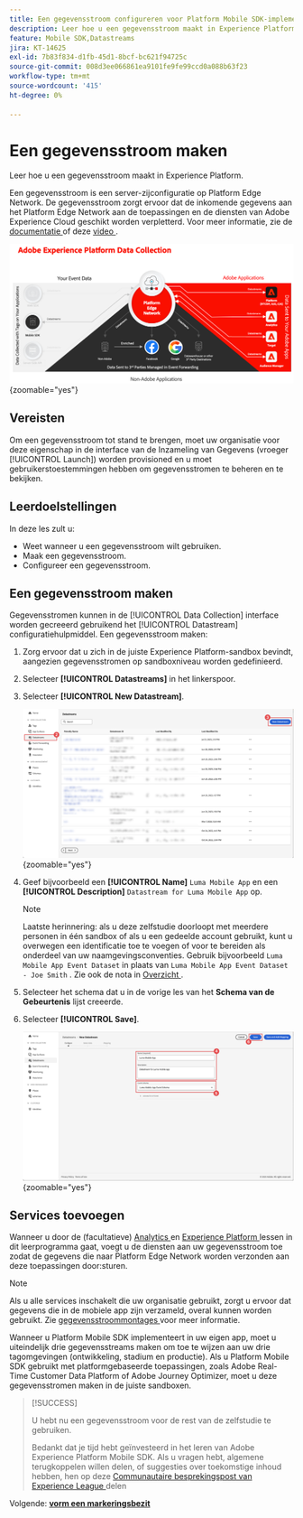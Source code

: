 ```yaml
---
title: Een gegevensstroom configureren voor Platform Mobile SDK-implementaties
description: Leer hoe u een gegevensstroom maakt in Experience Platform.
feature: Mobile SDK,Datastreams
jira: KT-14625
exl-id: 7b83f834-d1fb-45d1-8bcf-bc621f94725c
source-git-commit: 008d3ee066861ea9101fe9fe99ccd0a088b63f23
workflow-type: tm+mt
source-wordcount: '415'
ht-degree: 0%

---
```


# Een gegevensstroom maken

Leer hoe u een gegevensstroom maakt in Experience Platform.

Een gegevensstroom is een server-zijconfiguratie op Platform Edge Network. De gegevensstroom zorgt ervoor dat de inkomende gegevens aan het Platform Edge Network aan de toepassingen en de diensten van Adobe Experience Cloud geschikt worden verpletterd. Voor meer informatie, zie de [ documentatie ](https://experienceleague.adobe.com/en/docs/experience-platform/datastreams/overview) of deze [ video ](https://experienceleague.adobe.com/en/docs/platform-learn/data-collection/edge-network/configure-datastreams).

![Architectuur](assets/architecture.png){zoomable="yes"}

## Vereisten

Om een gegevensstroom tot stand te brengen, moet uw organisatie voor deze eigenschap in de interface van de Inzameling van Gegevens (vroeger [!UICONTROL Launch]) worden provisioned en u moet gebruikerstoestemmingen hebben om gegevensstromen te beheren en te bekijken.

## Leerdoelstellingen

In deze les zult u:

* Weet wanneer u een gegevensstroom wilt gebruiken.
* Maak een gegevensstroom.
* Configureer een gegevensstroom.

## Een gegevensstroom maken

Gegevensstromen kunnen in de [!UICONTROL Data Collection] interface worden gecreeerd gebruikend het [!UICONTROL Datastream] configuratiehulpmiddel. Een gegevensstroom maken:

1. Zorg ervoor dat u zich in de juiste Experience Platform-sandbox bevindt, aangezien gegevensstromen op sandboxniveau worden gedefinieerd.
1. Selecteer **[!UICONTROL Datastreams]** in het linkerspoor.
1. Selecteer **[!UICONTROL New Datastream]**.

   ![ datastreams huis ](assets/datastream-new.png){zoomable="yes"}

1. Geef bijvoorbeeld een **[!UICONTROL Name]** `Luma Mobile App` en een **[!UICONTROL Description]** `Datastream for Luma Mobile App` op.

   >[!NOTE]
   >
   >Laatste herinnering: als u deze zelfstudie doorloopt met meerdere personen in één sandbox of als u een gedeelde account gebruikt, kunt u overwegen een identificatie toe te voegen of voor te bereiden als onderdeel van uw naamgevingsconventies. Gebruik bijvoorbeeld `Luma Mobile App Event Dataset` in plaats van `Luma Mobile App Event Dataset - Joe Smith` . Zie ook de nota in [ Overzicht ](overview.md).

1. Selecteer het schema dat u in de vorige les van het **Schema van de Gebeurtenis** lijst creeerde.
1. Selecteer **[!UICONTROL Save]**.

   ![ nieuwe gegevensstromen ](assets/datastream-name.png){zoomable="yes"}


## Services toevoegen

Wanneer u door de (facultatieve) [ Analytics ](analytics.md) en [ Experience Platform ](platform.md) lessen in dit leerprogramma gaat, voegt u de diensten aan uw gegevensstroom toe zodat de gegevens die naar Platform Edge Network worden verzonden aan deze toepassingen door:sturen.

<!--

### Adobe Analytics

1. Select **[!UICONTROL Add Service]**.

1. Add **[!UICONTROL Adobe Analytics]** from the [!UICONTROL Service] list, 

1. Enter the name of the report site that you want to use in **[!UICONTROL Report Suite ID]**.

1. Enable the service by switching **[!UICONTROL Enabled]** on.

1. Select **[!UICONTROL Save]**.

   ![Add Adobe Analytics as datastream service](assets/datastream-service-aa.png){zoomable="yes"}


### Adobe Experience Platform

You might also want to enable the Adobe Experience Platform service. 

>[!IMPORTANT]
>
>You can only enable the Adobe Experience Platform service when having created an event dataset. If you don't already have an event dataset created, follow the instructions [here](platform.md).

1. Click ![Add](https://spectrum.adobe.com/static/icons/workflow_18/Smock_AddCircle_18_N.svg) **[!UICONTROL Add Service]** to add another service.

1. Select **[!UICONTROL Adobe Experience Platform]** from the [!UICONTROL Service] list.

1. Enable the service by switching **[!UICONTROL Enabled]** on.

1. Select the **[!UICONTROL Event Dataset]** that you created as part of the [Create a dataset](platform.md#create-a-dataset) instructions, for example **Luma Mobile App Event Dataset**

1. Select **[!UICONTROL Save]**.

   ![Add Adobe Experience Platform as a datastream service](assets/datastream-service-aep.png){zoomable="yes"}
1. The final configuration should look something like this.
   
   ![datastream settings](assets/datastream-settings.png){zoomable="yes"}

-->


>[!NOTE]
>
>Als u alle services inschakelt die uw organisatie gebruikt, zorgt u ervoor dat gegevens die in de mobiele app zijn verzameld, overal kunnen worden gebruikt. Zie [ gegevensstroommontages ](https://experienceleague.adobe.com/en/docs/experience-platform/datastreams/overview) voor meer informatie.

Wanneer u Platform Mobile SDK implementeert in uw eigen app, moet u uiteindelijk drie gegevensstreams maken om toe te wijzen aan uw drie tagomgevingen (ontwikkeling, stadium en productie). Als u Platform Mobile SDK gebruikt met platformgebaseerde toepassingen, zoals Adobe Real-Time Customer Data Platform of Adobe Journey Optimizer, moet u deze gegevensstromen maken in de juiste sandboxen.

>[!SUCCESS]
>
>U hebt nu een gegevensstroom voor de rest van de zelfstudie te gebruiken.
>
>Bedankt dat je tijd hebt geïnvesteerd in het leren van Adobe Experience Platform Mobile SDK. Als u vragen hebt, algemene terugkoppelen willen delen, of suggesties over toekomstige inhoud hebben, hen op deze [ Communautaire besprekingspost van Experience League ](https://experienceleaguecommunities.adobe.com/t5/adobe-experience-platform-data/tutorial-discussion-implement-adobe-experience-cloud-in-mobile/td-p/443796) delen

Volgende: **[vorm een markeringsbezit](configure-tags.md)**
